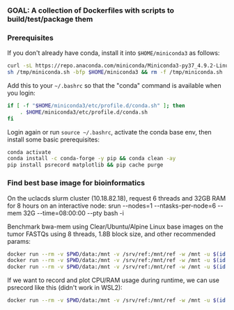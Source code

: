 ### GOAL: A collection of Dockerfiles with scripts to build/test/package them

### Prerequisites

If you don't already have conda, install it into `$HOME/miniconda3` as follows:
```bash
curl -sL https://repo.anaconda.com/miniconda/Miniconda3-py37_4.9.2-Linux-x86_64.sh -o /tmp/miniconda.sh
sh /tmp/miniconda.sh -bfp $HOME/miniconda3 && rm -f /tmp/miniconda.sh
```

Add this to your `~/.bashrc` so that the "conda" command is available when you login:
```bash
if [ -f "$HOME/miniconda3/etc/profile.d/conda.sh" ]; then
    . $HOME/miniconda3/etc/profile.d/conda.sh
fi
```

Login again or run `source ~/.bashrc`, activate the conda base env, then install some basic prerequisites:
```bash
conda activate
conda install -c conda-forge -y pip && conda clean -ay
pip install psrecord matplotlib && pip cache purge
```

### Find best base image for bioinformatics

On the uclacds slurm cluster (10.18.82.18), request 6 threads and 32GB RAM for 8 hours on an interactive node:
srun --nodes=1 --ntasks-per-node=6 --mem 32G --time=08:00:00 --pty bash -i

Benchmark bwa-mem using Clear/Ubuntu/Alpine Linux base images on the tumor FASTQs using 8 threads, 1.8B block size, and other recommended params:
```bash
docker run --rm -v $PWD/data:/mnt -v /srv/ref:/mnt/ref -w /mnt -u $(id -u):$(id -g) bwa:0.7.17-clear bwa mem -t 8 -K 1800000000 -Y -D 0.05 -R "@RG\tID:HHC5WBBXY.6\tBC:AACAAGGC+GNCTTGTT\tLB:tum.idtdna\tPL:ILLUMINA\tPU:HHC5WBBXY-AACAAGGC+GNCTTGTT.6\tSM:tum" -o tum/tum.sam ref/GCA_000001405.15_GRCh38_full_plus_hs38d1_analysis_set.fna tum/fastq.clean_DSQ2_R1_001.fastq.gz tum/fastq.clean_DSQ2_R2_001.fastq.gz
docker run --rm -v $PWD/data:/mnt -v /srv/ref:/mnt/ref -w /mnt -u $(id -u):$(id -g) bwa:0.7.17-ubuntu bwa mem -t 8 -K 1800000000 -Y -D 0.05 -R "@RG\tID:HHC5WBBXY.6\tBC:AACAAGGC+GNCTTGTT\tLB:tum.idtdna\tPL:ILLUMINA\tPU:HHC5WBBXY-AACAAGGC+GNCTTGTT.6\tSM:tum" -o tum/tum.sam ref/GCA_000001405.15_GRCh38_full_plus_hs38d1_analysis_set.fna tum/fastq.clean_DSQ2_R1_001.fastq.gz tum/fastq.clean_DSQ2_R2_001.fastq.gz
docker run --rm -v $PWD/data:/mnt -v /srv/ref:/mnt/ref -w /mnt -u $(id -u):$(id -g) bwa:0.7.17-alpine bwa mem -t 8 -K 1800000000 -Y -D 0.05 -R "@RG\tID:HHC5WBBXY.6\tBC:AACAAGGC+GNCTTGTT\tLB:tum.idtdna\tPL:ILLUMINA\tPU:HHC5WBBXY-AACAAGGC+GNCTTGTT.6\tSM:tum" -o tum/tum.sam ref/GCA_000001405.15_GRCh38_full_plus_hs38d1_analysis_set.fna tum/fastq.clean_DSQ2_R1_001.fastq.gz tum/fastq.clean_DSQ2_R2_001.fastq.gz
```

If we want to record and plot CPU/RAM usage during runtime, we can use psrecord like this (didn't work in WSL2):
```bash
docker run --rm -v $PWD/data:/mnt -v /srv/ref:/mnt/ref -w /mnt -u $(id -u):$(id -g) bwa:0.7.17-clear bwa mem -t 8 -K 1800000000 -Y -D 0.05 -R "@RG\tID:HHC5WBBXY.6\tBC:AACAAGGC+GNCTTGTT\tLB:tum.idtdna\tPL:ILLUMINA\tPU:HHC5WBBXY-AACAAGGC+GNCTTGTT.6\tSM:tum" -o tum/tum.sam ref/GCA_000001405.15_GRCh38_full_plus_hs38d1_analysis_set.fna tum/fastq.clean_DSQ2_R1_001.fastq.gz tum/fastq.clean_DSQ2_R2_001.fastq.gz & sleep 10; psrecord $(docker inspect -f '{{.State.Pid}}' $(docker ps -l --format '{{.ID}}')) --include-children --interval 1 --plot perf_bwa_mem_on_clear.png
```
